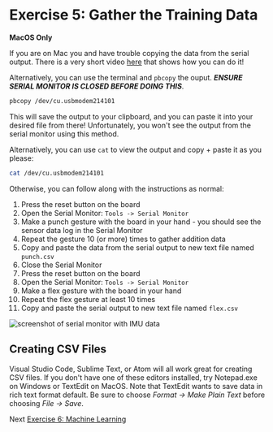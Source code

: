 # Exercise 5: Gather the Training Data

**MacOS Only**

If you are on Mac you and have trouble copying the data from the serial output. There is a very short video [here](https://www.youtube.com/watch?v=RWgyCcnUxPY) that shows how you can do it!

Alternatively, you can use the terminal and `pbcopy` the ouput. ***ENSURE SERIAL MONITOR IS CLOSED BEFORE DOING THIS***.

```bash
pbcopy /dev/cu.usbmodem214101 
```

This will save the output to your clipboard, and you can paste it into your desired file from there! Unfortunately, you won't see the output from the serial monitor using this method.

Alternatively, you can use `cat` to view the output and copy + paste it as you please:

```bash
cat /dev/cu.usbmodem214101 
```

Otherwise, you can follow along with the instructions as normal:

1. Press the reset button on the board
1. Open the Serial Monitor: `Tools -> Serial Monitor`
1. Make a punch gesture with the board in your hand - you should see the sensor data log in the Serial Monitor
1. Repeat the gesture 10 (or more) times to gather addition data
1. Copy and paste the data from the serial output to new text file named `punch.csv`
1. Close the Serial Monitor
1. Press the reset button on the board
1. Open the Serial Monitor: `Tools -> Serial Monitor`
1. Make a flex gesture with the board in your hand
1. Repeat the flex gesture at least 10 times
1. Copy and paste the serial output to new text file named `flex.csv`

![screenshot of serial monitor with IMU data](images/serial-monitor-imu.png)

## Creating CSV Files

Visual Studio Code, Sublime Text, or Atom will all work great for creating CSV files. If you don't have one of these editors installed, try Notepad.exe on Windows or TextEdit on MacOS. Note that TextEdit wants to save data in rich text format default. Be sure to choose _Format -> Make Plain Text_ before choosing _File -> Save_.


Next [Exercise 6: Machine Learning ](exercise6.md)

